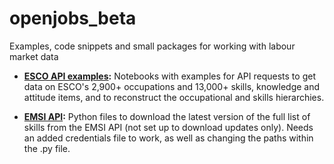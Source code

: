 # openjobs_beta
Examples, code snippets and small packages for working with labour market data

- **[ESCO API examples](https://github.com/nestauk/openjobs_beta/tree/master/esco_api_examples/):** Notebooks with examples for API requests to get data on ESCO's 2,900+ occupations and 13,000+ skills, knowledge and attitude items, and to reconstruct the occupational and skills hierarchies.

- **[EMSI API](https://github.com/nestauk/openjobs_beta/tree/master/emsi_api/):**
Python files to download the latest version of the full list of skills from the EMSI API (not set up to download updates only). Needs an added credentials file to work, as well as changing the paths within the .py file.
